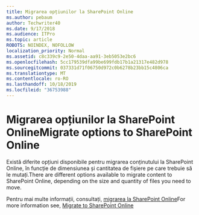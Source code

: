 ```yaml
---
title: Migrarea opțiunilor la SharePoint Online
ms.author: pebaum
author: Techwriter40
ms.date: 9/17/2018
ms.audience: ITPro
ms.topic: article
ROBOTS: NOINDEX, NOFOLLOW
localization_priority: Normal
ms.assetid: c8c339c9-2e50-4daa-aa91-3eb5053e2bc6
ms.openlocfilehash: 5cc179539dfa99be699fdb17b1a21317e482d978
ms.sourcegitcommit: 037331d71f06750d972c0b6278b23bb15c4806ca
ms.translationtype: MT
ms.contentlocale: ro-RO
ms.lasthandoff: 10/18/2019
ms.locfileid: "36753988"
---
```

# <a name="migrate-options-to-sharepoint-online"></a><span data-ttu-id="eeddb-102">Migrarea opțiunilor la SharePoint Online</span><span class="sxs-lookup"><span data-stu-id="eeddb-102">Migrate options to SharePoint Online</span></span>

<span data-ttu-id="eeddb-103">Există diferite opțiuni disponibile pentru migrarea conținutului la SharePoint Online, în funcție de dimensiunea și cantitatea de fișiere pe care trebuie să le mutați.</span><span class="sxs-lookup"><span data-stu-id="eeddb-103">There are different options available to migrate content to SharePoint Online, depending on the size and quantity of files you need to move.</span></span>
  
<span data-ttu-id="eeddb-104">Pentru mai multe informații, consultați, [migrarea la SharePoint Online](https://go.microsoft.com/fwlink/?linkid-2022029)</span><span class="sxs-lookup"><span data-stu-id="eeddb-104">For more information see, [Migrate to SharePoint Online](https://go.microsoft.com/fwlink/?linkid-2022029)</span></span>
  

